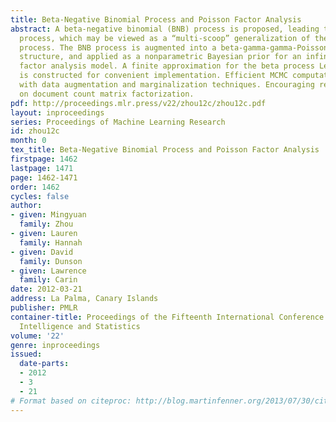 ```yaml
---
title: Beta-Negative Binomial Process and Poisson Factor Analysis
abstract: A beta-negative binomial (BNB) process is proposed, leading to a beta-gamma-Poisson
  process, which may be viewed as a “multi-scoop” generalization of the beta-Bernoulli
  process. The BNB process is augmented into a beta-gamma-gamma-Poisson hierarchical
  structure, and applied as a nonparametric Bayesian prior for an infinite Poisson
  factor analysis model. A finite approximation for the beta process Levy random measure
  is constructed for convenient implementation. Efficient MCMC computations are performed
  with data augmentation and marginalization techniques. Encouraging results are shown
  on document count matrix factorization.
pdf: http://proceedings.mlr.press/v22/zhou12c/zhou12c.pdf
layout: inproceedings
series: Proceedings of Machine Learning Research
id: zhou12c
month: 0
tex_title: Beta-Negative Binomial Process and Poisson Factor Analysis
firstpage: 1462
lastpage: 1471
page: 1462-1471
order: 1462
cycles: false
author:
- given: Mingyuan
  family: Zhou
- given: Lauren
  family: Hannah
- given: David
  family: Dunson
- given: Lawrence
  family: Carin
date: 2012-03-21
address: La Palma, Canary Islands
publisher: PMLR
container-title: Proceedings of the Fifteenth International Conference on Artificial
  Intelligence and Statistics
volume: '22'
genre: inproceedings
issued:
  date-parts:
  - 2012
  - 3
  - 21
# Format based on citeproc: http://blog.martinfenner.org/2013/07/30/citeproc-yaml-for-bibliographies/
---
```

